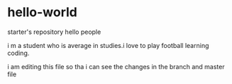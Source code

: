 # hello-world
starter's repository
hello people

i m a student who is average in studies.i love to play football
learning coding.

i am editing this file so tha i can see the changes in the branch and master file

